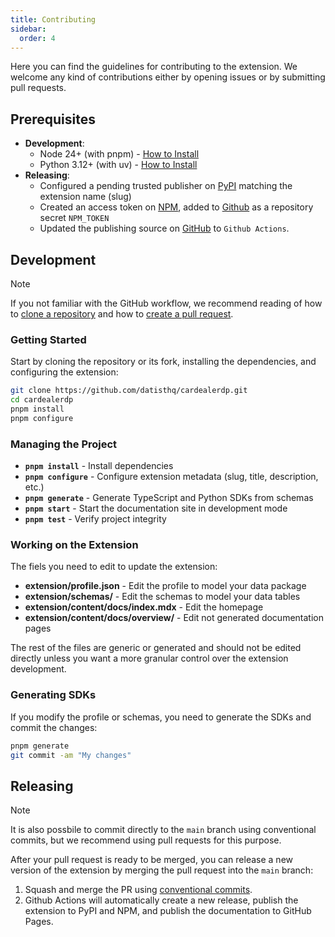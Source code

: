 ```yaml
---
title: Contributing
sidebar:
  order: 4
---
```


Here you can find the guidelines for contributing to the extension. We welcome any kind of contributions either by opening issues or by submitting pull requests.

## Prerequisites

- **Development**:
  - Node 24+ (with pnpm) - [How to Install](https://nodejs.org/en/download/current)
  - Python 3.12+ (with uv) - [How to Install](https://docs.astral.sh/uv/getting-started/installation)
- **Releasing**:
  - Configured a pending trusted publisher on [PyPI](https://pypi.org/manage/account/publishing/) matching the extension name (slug)
  - Created an access token on [NPM](https://www.npmjs.com/settings/roll/tokens), added to [Github](https://github.com/datisthq/cardealerdp/settings/secrets/actions) as a repository secret `NPM_TOKEN`
  - Updated the publishing source on [GitHub](https://github.com/datisthq/cardealerdp/settings/pages) to `Github Actions`.

## Development

> [!NOTE]
> If you not familiar with the GitHub workflow, we recommend reading of how to [clone a repository](https://docs.github.com/en/repositories/creating-and-managing-repositories/cloning-a-repository) and how to [create a pull request](https://docs.github.com/en/pull-requests/collaborating-with-pull-requests/proposing-changes-to-your-work-with-pull-requests/creating-a-pull-request).

### Getting Started

Start by cloning the repository or its fork, installing the dependencies, and configuring the extension:

```bash
git clone https://github.com/datisthq/cardealerdp.git
cd cardealerdp
pnpm install
pnpm configure
```

### Managing the Project

- **`pnpm install`** - Install dependencies
- **`pnpm configure`** - Configure extension metadata (slug, title, description, etc.)
- **`pnpm generate`** - Generate TypeScript and Python SDKs from schemas
- **`pnpm start`** - Start the documentation site in development mode
- **`pnpm test`** - Verify project integrity

### Working on the Extension

The fiels you need to edit to update the extension:

- **extension/profile.json** - Edit the profile to model your data package
- **extension/schemas/** - Edit the schemas to model your data tables
- **extension/content/docs/index.mdx** - Edit the homepage
- **extension/content/docs/overview/** - Edit not generated documentation pages

The rest of the files are generic or generated and should not be edited directly unless you want a more granular control over the extension development.

### Generating SDKs

If you modify the profile or schemas, you need to generate the SDKs and commit the changes:

```bash
pnpm generate
git commit -am "My changes"
```

## Releasing

> [!NOTE]
> It is also possbile to commit directly to the `main` branch using conventional commits, but we recommend using pull requests for this purpose.

After your pull request is ready to be merged, you can release a new version of the extension by merging the pull request into the `main` branch:

1. Squash and merge the PR using [conventional commits](https://www.conventionalcommits.org/en/v1.0.0/#summary).
2. Github Actions will automatically create a new release, publish the extension to PyPI and NPM, and publish the documentation to GitHub Pages.
